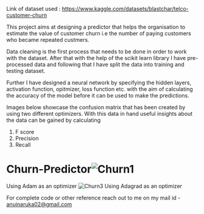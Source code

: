 Link of dataset used : https://www.kaggle.com/datasets/blastchar/telco-customer-churn


This project aims at designing a predictor that helps the organisation to estimate the value of customer churn i.e the number of paying customers who became repeated custmers.

Data cleaning is the first process that needs to be done in order to work with the dataset. After that with the help of the scikit learn library I have pre-processed data and following that I have split the data into training and testing dataset.

Further I have designed a neural network by specifying the hidden layers, activation function, opitmizer, loss function etc. with the aim of calculating the accuracy of the model before it can be used to make the predictions.

Images below showcase the confusion matrix that has been created by using two different optimizers. With this data in hand useful insights about the data can be gained by calculating
1. F score
2. Precision
3. Recall

# Churn-Predictor![Churn1](https://user-images.githubusercontent.com/73575537/197277684-ed7e679f-4b26-450a-94e6-eeba190d007d.JPG)
Using Adam as an optimizer
![Churn3](https://user-images.githubusercontent.com/73575537/197277691-43b3bfb0-e92f-4591-a1d3-013896c0edcb.JPG)
Using Adagrad as an optimizer

For complete code or other reference reach out to me on my mail id - anujnaruka02@gmail.com
